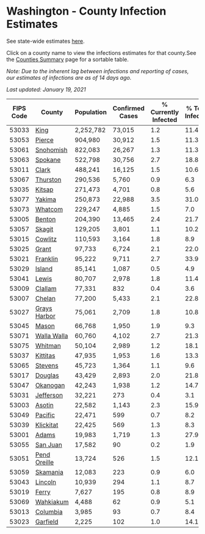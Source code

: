 # Washington - County Infection Estimates

See state-wide estimates [here](/infections/us-wa).

Click on a county name to view the infections estimates for that county.See the [Counties Summary](/infections/summary-counties) page for a sortable table.

*Note: Due to the inherent lag between infections and reporting of cases, our estimates of infections are as of 14 days ago.*

*Last updated: January 19, 2021*

|   FIPS Code |                       County |   Population |   Confirmed Cases |   % Currently Infected |   % Total Infected |
|-------------|------------------------------|--------------|-------------------|------------------------|--------------------|
|       53033 |                 [King](king) |    2,252,782 |            73,015 |                    1.2 |               11.4 |
|       53053 |             [Pierce](pierce) |      904,980 |            30,912 |                    1.5 |               11.3 |
|       53061 |       [Snohomish](snohomish) |      822,083 |            26,267 |                    1.3 |               11.3 |
|       53063 |           [Spokane](spokane) |      522,798 |            30,756 |                    2.7 |               18.8 |
|       53011 |               [Clark](clark) |      488,241 |            16,125 |                    1.5 |               10.6 |
|       53067 |         [Thurston](thurston) |      290,536 |             5,760 |                    0.9 |                6.3 |
|       53035 |             [Kitsap](kitsap) |      271,473 |             4,701 |                    0.8 |                5.6 |
|       53077 |             [Yakima](yakima) |      250,873 |            22,988 |                    3.5 |               31.0 |
|       53073 |           [Whatcom](whatcom) |      229,247 |             4,885 |                    1.5 |                7.0 |
|       53005 |             [Benton](benton) |      204,390 |            13,465 |                    2.4 |               21.7 |
|       53057 |             [Skagit](skagit) |      129,205 |             3,801 |                    1.1 |               10.2 |
|       53015 |           [Cowlitz](cowlitz) |      110,593 |             3,164 |                    1.8 |                8.9 |
|       53025 |               [Grant](grant) |       97,733 |             6,724 |                    2.1 |               22.0 |
|       53021 |         [Franklin](franklin) |       95,222 |             9,711 |                    2.7 |               33.9 |
|       53029 |             [Island](island) |       85,141 |             1,087 |                    0.5 |                4.9 |
|       53041 |               [Lewis](lewis) |       80,707 |             2,978 |                    1.8 |               11.4 |
|       53009 |           [Clallam](clallam) |       77,331 |               832 |                    0.4 |                3.6 |
|       53007 |             [Chelan](chelan) |       77,200 |             5,433 |                    2.1 |               22.8 |
|       53027 | [Grays Harbor](grays-harbor) |       75,061 |             2,709 |                    1.8 |               10.8 |
|       53045 |               [Mason](mason) |       66,768 |             1,950 |                    1.9 |                9.3 |
|       53071 |   [Walla Walla](walla-walla) |       60,760 |             4,102 |                    2.7 |               21.3 |
|       53075 |           [Whitman](whitman) |       50,104 |             2,989 |                    1.2 |               18.1 |
|       53037 |         [Kittitas](kittitas) |       47,935 |             1,953 |                    1.6 |               13.3 |
|       53065 |           [Stevens](stevens) |       45,723 |             1,364 |                    1.1 |                9.6 |
|       53017 |           [Douglas](douglas) |       43,429 |             2,893 |                    2.0 |               21.8 |
|       53047 |         [Okanogan](okanogan) |       42,243 |             1,938 |                    1.2 |               14.7 |
|       53031 |       [Jefferson](jefferson) |       32,221 |               273 |                    0.4 |                3.1 |
|       53003 |             [Asotin](asotin) |       22,582 |             1,143 |                    2.3 |               15.9 |
|       53049 |           [Pacific](pacific) |       22,471 |               599 |                    0.7 |                8.2 |
|       53039 |       [Klickitat](klickitat) |       22,425 |               569 |                    1.3 |                8.3 |
|       53001 |               [Adams](adams) |       19,983 |             1,719 |                    1.3 |               27.9 |
|       53055 |         [San Juan](san-juan) |       17,582 |                90 |                    0.2 |                1.9 |
|       53051 | [Pend Oreille](pend-oreille) |       13,724 |               526 |                    1.5 |               12.1 |
|       53059 |         [Skamania](skamania) |       12,083 |               223 |                    0.9 |                6.0 |
|       53043 |           [Lincoln](lincoln) |       10,939 |               294 |                    1.1 |                8.7 |
|       53019 |               [Ferry](ferry) |        7,627 |               195 |                    0.8 |                8.9 |
|       53069 |       [Wahkiakum](wahkiakum) |        4,488 |                62 |                    0.9 |                5.1 |
|       53013 |         [Columbia](columbia) |        3,985 |                93 |                    0.7 |                8.4 |
|       53023 |         [Garfield](garfield) |        2,225 |               102 |                    1.0 |               14.1 |